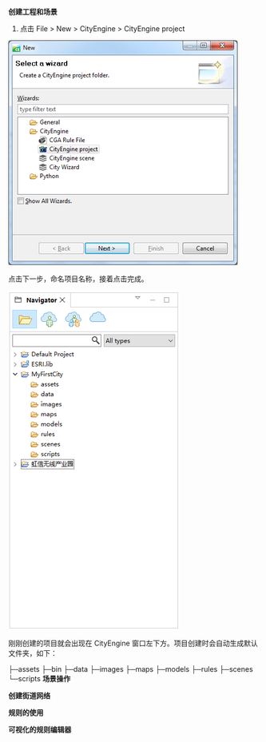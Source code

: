 **创建工程和场景**

1. 点击 File > New > CityEngine > CityEngine project

![](https://github.com/Twanjun/Earth/blob/master/pics/2018122702.png)

点击下一步，命名项目名称，接着点击完成。

![](https://github.com/Twanjun/Earth/blob/master/pics/2018122703.png)

刚刚创建的项目就会出现在 CityEngine 窗口左下方。项目创建时会自动生成默认文件夹，如下：

├─assets
├─bin
├─data
├─images
├─maps
├─models
├─rules
├─scenes
└─scripts
**场景操作**

**创建街道网络**

**规则的使用**

**可视化的规则编辑器**
